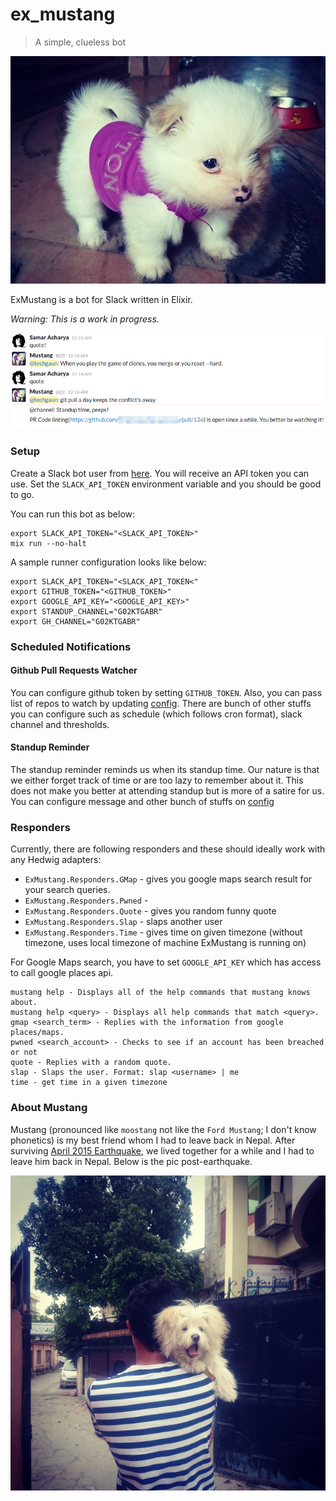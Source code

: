 # ex_mustang

> A simple, clueless bot

![Mustang](images/mustang.jpg)

ExMustang is a bot for Slack written in Elixir.

_Warning: This is a work in progress._

![Example](images/example.png)

### Setup

Create a Slack bot user from [here](https://my.slack.com/services/new/bot). You will receive an API token you can use. Set the `SLACK_API_TOKEN` environment variable and you should be good to go.

You can run this bot as below:

```shell
export SLACK_API_TOKEN="<SLACK_API_TOKEN>"
mix run --no-halt
```

A sample runner configuration looks like below:

```shell
export SLACK_API_TOKEN="<SLACK_API_TOKEN<"
export GITHUB_TOKEN="<GITHUB_TOKEN>"
export GOOGLE_API_KEY="<GOOGLE_API_KEY>"
export STANDUP_CHANNEL="G02KTGABR"
export GH_CHANNEL="G02KTGABR"
```

### Scheduled Notifications

#### Github Pull Requests Watcher

You can configure github token by setting `GITHUB_TOKEN`. Also, you can pass list of repos to watch by updating [config](config/config.exs#L11-L17). There are bunch of other stuffs you can configure such as schedule (which follows cron format), slack channel and thresholds.

#### Standup Reminder

The standup reminder reminds us when its standup time. Our nature is that we either forget track of time or are too lazy to remember about it. This does not make you better at attending standup but is more of a satire for us. You can configure message and other bunch of stuffs on [config](config/config.exs#L5-L9)

### Responders

Currently, there are following responders and these should ideally work with any Hedwig adapters:

- `ExMustang.Responders.GMap` - gives you google maps search result for your search queries.
- `ExMustang.Responders.Pwned` -
- `ExMustang.Responders.Quote` - gives you random funny quote
- `ExMustang.Responders.Slap` - slaps another user
- `ExMustang.Responders.Time` - gives time on given timezone (without timezone, uses local timezone of machine ExMustang is running on)

For Google Maps search, you have to set `GOOGLE_API_KEY` which has access to call google places api.

```shell
mustang help - Displays all of the help commands that mustang knows about.
mustang help <query> - Displays all help commands that match <query>.
gmap <search_term> - Replies with the information from google places/maps.
pwned <search_account> - Checks to see if an account has been breached or not
quote - Replies with a random quote.
slap - Slaps the user. Format: slap <username> | me
time - get time in a given timezone
```

### About Mustang

Mustang (pronounced like `moostang` not like the `Ford Mustang`; I don't know phonetics) is my best friend whom I had to leave back in Nepal. After surviving [April 2015 Earthquake](https://en.wikipedia.org/wiki/April_2015_Nepal_earthquake), we lived together for a while and I had to leave him back in Nepal. Below is the pic post-earthquake.

![Mustang and Me](images/me_mustang.jpg)
